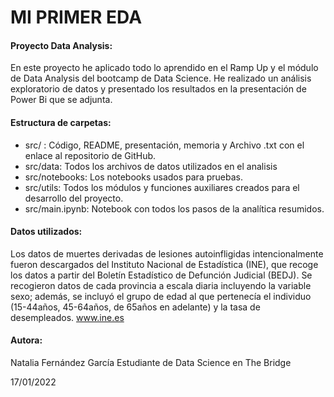 # MI PRIMER EDA

#### **Proyecto Data Analysis:**

En este proyecto he aplicado todo lo aprendido en el Ramp Up y el módulo de Data Analysis del bootcamp de Data Science.
He realizado un análisis exploratorio de datos y presentado los resultados en la presentación de Power Bi que se adjunta.



#### **Estructura de carpetas:**

* src/ : Código, README, presentación, memoria y Archivo .txt con el enlace al repositorio de GitHub.
* src/data: Todos los archivos de datos utilizados en el analisis
* src/notebooks: Los notebooks usados para pruebas.
* src/utils: Todos los módulos y funciones auxiliares creados para el desarrollo del proyecto.
* src/main.ipynb: Notebook con todos los pasos de la analítica resumidos.



#### **Datos utilizados:**

Los datos de muertes derivadas de lesiones autoinfligidas intencionalmente fueron descargados del Instituto Nacional de Estadística (INE), que recoge los datos a partir del Boletín Estadístico de Defunción Judicial (BEDJ).
Se recogieron datos de cada provincia a escala diaria incluyendo la variable sexo; además, se incluyó el grupo de edad al que pertenecía el individuo (15-44años, 45-64años, de 65años en adelante) y la tasa de desempleados.
www.ine.es



#### **Autora:**

Natalia Fernández García
Estudiante de Data Science en The Bridge

17/01/2022
